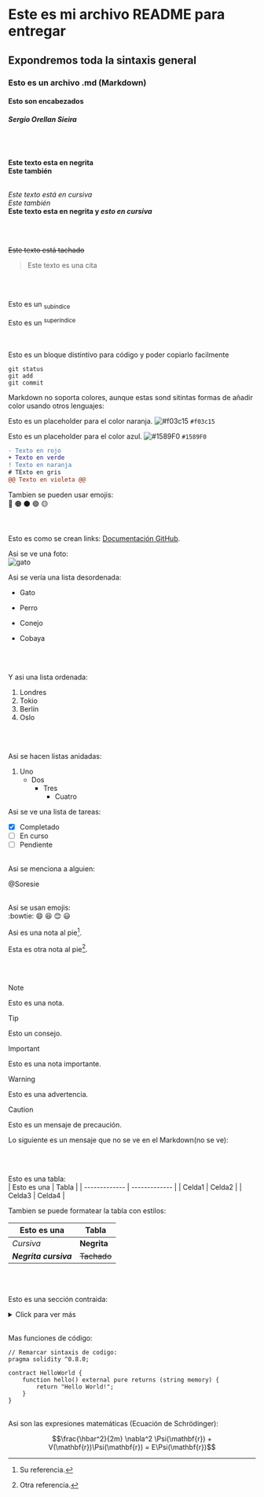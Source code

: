 # Este es mi archivo README para entregar
## Expondremos toda la sintaxis general
### Esto es un archivo .md (Markdown)
#### Esto son encabezados
##### Sergio Orellan Sieira  
<br><br>
  
**Este texto esta en negrita**   
__Este también__       
<br>

*Este texto está en cursiva*   
_Este también_   
**Este texto esta en negrita y _esto en cursiva_** 

<br><br>

~~Este texto está tachado~~
<br>
> Este texto es una cita

   
<br><br>

Esto es un <sub>subíndice</sub>

Esto es un <sup>superíndice</sup>   
<br><br>

Esto es un bloque distintivo para código y poder copiarlo facilmente

```
git status
git add
git commit
```

Markdown no soporta colores, aunque estas sond sitintas formas de añadir color usando otros lenguajes:

Esto es un placeholder para el color naranja.
![#f03c15](https://placehold.co/15x15/f03c15/f03c15.png) `#f03c15`

Esto es un placeholder para el color azul.
 ![#1589F0](https://placehold.co/15x15/1589F0/1589F0.png) `#1589F0`

```diff
- Texto en rojo
+ Texto en verde
! Texto en naranja
# TExto en gris
@@ Texto en violeta @@
```
Tambien se pueden usar emojis:    
🔴
🟠
⚫
🟢
🟡    
<br><br>

Esto es como se crean links: [Documentación GitHub](https://docs.github.com/es). 




Asi se ve una foto:   
![gato](https://github.com/Soresie/OtroProyecto/assets/166688955/a3699a9d-1378-4475-9fb5-37a701cf42c3)    


Asi se vería una lista desordenada:

- Gato
* Perro
+ Conejo
- Cobaya

  <br><br>

   
Y asi una lista ordenada:
  
1.  Londres
2.  Tokio
3.  Berlín
4.  Oslo

<br><br>

Asi se hacen listas anidadas:    

1. Uno
   - Dos
     - Tres
       - Cuatro   
  
Asi se ve una lista de tareas:   
- [x] Completado
- [ ] En curso
- [ ] Pendiente   
   <br>
   
Asi se menciona a alguien:

@Soresie   
<br>   
   
Asi se usan emojis:   
:bowtie: 😄 😆 😊 😃     
   
Asi es una nota al pie[^1].

Esta es otra nota al pie[^2].

[^1]: Su referencia.
[^2]: Otra referencia.    

<br><br>   

> [!NOTE]
> Esto es una nota.

> [!TIP]
> Esto un consejo.

> [!IMPORTANT]
> Esto es una nota importante.

> [!WARNING]
> Esto es una advertencia.

> [!CAUTION]
> Esto es un mensaje de precaución.




Lo siguiente es un mensaje que no se ve en el Markdown(no se ve):
<!-- No se ve en Markdown -->   
<br><br>   



Esto es una tabla:   
| Esto es una  | Tabla |
| ------------- | ------------- |
| Celda1  | Celda2  |
| Celda3  | Celda4  |     



Tambien se puede formatear la tabla con estilos:    

| Esto es una  | Tabla |
| ------------- | ------------- |
| *Cursiva*  | **Negrita** |
| ***Negrita cursiva***  | ~~Tachado~~ |    


<br><br>
  
Esto es una sección contraida:    


<details>

<summary>Click para ver más</summary>

### Encabezado

Texto contraido. 

Tambien puedes poner más cosas, como código.

```java
System.out.println("Hello World");
```
</details>   
<br>

Mas funciones de código:   
``` solidity
// Remarcar sintaxis de codigo:
pragma solidity ^0.8.0;

contract HelloWorld {
    function hello() external pure returns (string memory) {
        return "Hello World!";
    }
}
```




   <br>    
Asi son las expresiones matemáticas (Ecuación de Schrödinger):

$$\frac{\hbar^2}{2m} \nabla^2 \Psi(\mathbf{r}) + V(\mathbf{r})\Psi(\mathbf{r}) = E\Psi(\mathbf{r})$$



